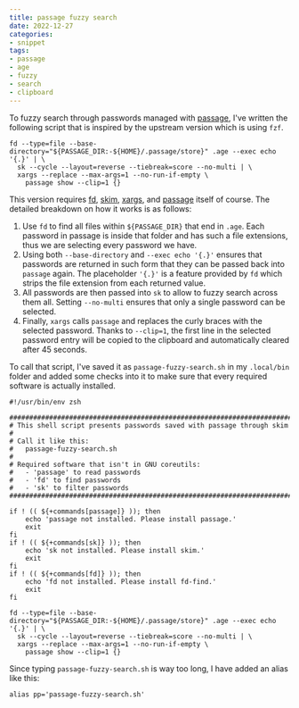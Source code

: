 ```yaml
---
title: passage fuzzy search
date: 2022-12-27
categories:
- snippet
tags:
- passage
- age
- fuzzy
- search
- clipboard
---
```


To fuzzy search through passwords managed with [passage](https://github.com/FiloSottile/passage), I've written the following script that is inspired by the upstream version which is using `fzf`.

```shell
fd --type=file --base-directory="${PASSAGE_DIR:-${HOME}/.passage/store}" .age --exec echo '{.}' | \
  sk --cycle --layout=reverse --tiebreak=score --no-multi | \
  xargs --replace --max-args=1 --no-run-if-empty \
    passage show --clip=1 {}
```

This version requires [fd](https://github.com/sharkdp/fd/), [skim](https://github.com/lotabout/skim), [xargs](https://www.gnu.org/software/findutils/manual/html_node/find_html/Invoking-xargs.html), and [passage](https://github.com/FiloSottile/passage) itself of course. The detailed breakdown on how it works is as follows:

1. Use `fd` to find all files within `${PASSAGE_DIR}` that end in `.age`. Each password in passage is inside that folder and has such a file extensions, thus we are selecting every password we have.
2. Using both `--base-directory` and `--exec echo '{.}'` ensures that passwords are returned in such form that they can be passed back into `passage` again. The placeholder `'{.}'` is a feature provided by `fd` which strips the file extension from each returned value.
3. All passwords are then passed into `sk` to allow to fuzzy search across them all. Setting `--no-multi` ensures that only a single password can be selected.
4. Finally, `xargs` calls `passage` and replaces the curly braces with the selected password. Thanks to `--clip=1`, the first line in the selected password entry will be copied to the clipboard and automatically cleared after 45 seconds.

To call that script, I've saved it as `passage-fuzzy-search.sh` in my `.local/bin` folder and added some checks into it to make sure that every required software is actually installed.

```shell
#!/usr/bin/env zsh

###############################################################################
# This shell script presents passwords saved with passage through skim
#
# Call it like this:
#   passage-fuzzy-search.sh
#
# Required software that isn't in GNU coreutils:
#   - 'passage' to read passwords
#   - 'fd' to find passwords
#   - 'sk' to filter passwords
###############################################################################

if ! (( ${+commands[passage]} )); then
    echo 'passage not installed. Please install passage.'
    exit
fi
if ! (( ${+commands[sk]} )); then
    echo 'sk not installed. Please install skim.'
    exit
fi
if ! (( ${+commands[fd]} )); then
    echo 'fd not installed. Please install fd-find.'
    exit
fi

fd --type=file --base-directory="${PASSAGE_DIR:-${HOME}/.passage/store}" .age --exec echo '{.}' | \
  sk --cycle --layout=reverse --tiebreak=score --no-multi | \
  xargs --replace --max-args=1 --no-run-if-empty \
    passage show --clip=1 {}
```

Since typing `passage-fuzzy-search.sh` is way too long, I have added an alias like this:

```shell
alias pp='passage-fuzzy-search.sh'
```
